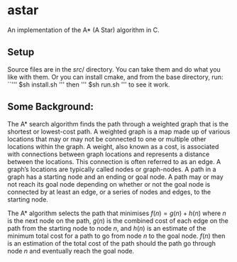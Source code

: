 # astar
An implementation of the A* (A Star) algorithm in C.

## Setup
Source files are in the $src/$ directory. You can take them and do what you like with them. Or you can install cmake, and from the base directory, run: 
``'''
$sh install.sh 
'''
then
'''
$sh run.sh
'''
to see it work.

## Some Background:
The A* search algorithm finds the path through a weighted graph that is the shortest or lowest-cost path. A weighted graph is a map made up of various locations that may or may not be connected to one or multiple other locations within the graph. A weight, also known as a cost, is associated with connections between graph locations and represents a distance between the locations. This connection is often referred to as an edge. A graph’s locations are typically called nodes or graph-nodes. A path in a graph has a starting node and an ending or goal node. A path may or may not reach its goal node depending on whether or not the goal node is connected by at least an edge, or a series of nodes and edges, to the starting node. 

The A* algorithm selects the path that minimises $f(n) = g(n) + h(n)$ where $n$ is the next node on the path, $g(n)$ is the combined cost of each edge on the path from the starting node to node $n$, and $h(n)$ is an estimate of the minimum total cost for a path to go from node $n$ to the goal node. $f(n)$ then is an estimation of the total cost of the path should the path go through node $n$ and eventually reach the goal node.
